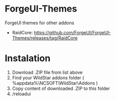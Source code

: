 # ForgeUI-Themes
ForgeUI themes for other addons

* RaidCore: https://github.com/ForgeUI/ForgeUI-Themes/releases/tag/RaidCore

# Instalation
1. Download .ZIP file from list above
2. Find your WildStar addons folder ( %appdata%\NCSOFT\WildStar\Addons )
3. Copy content of downloaded .ZIP to this folder
4. /reloadui
